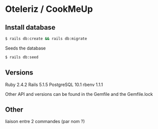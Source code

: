 # Oteleriz / CookMeUp

## Install database

```bash
$ rails db:create && rails db:migrate
```

Seeds the database

```bash
$ rails db:seed
```

## Versions

Ruby 2.4.2
Rails 5.1.5
PostgreSQL 10.1
rbenv 1.1.1

Other API and versions can be found in the Gemfile and the Gemfile.lock

## Other

liaison entre 2 commandes (par nom ?)
